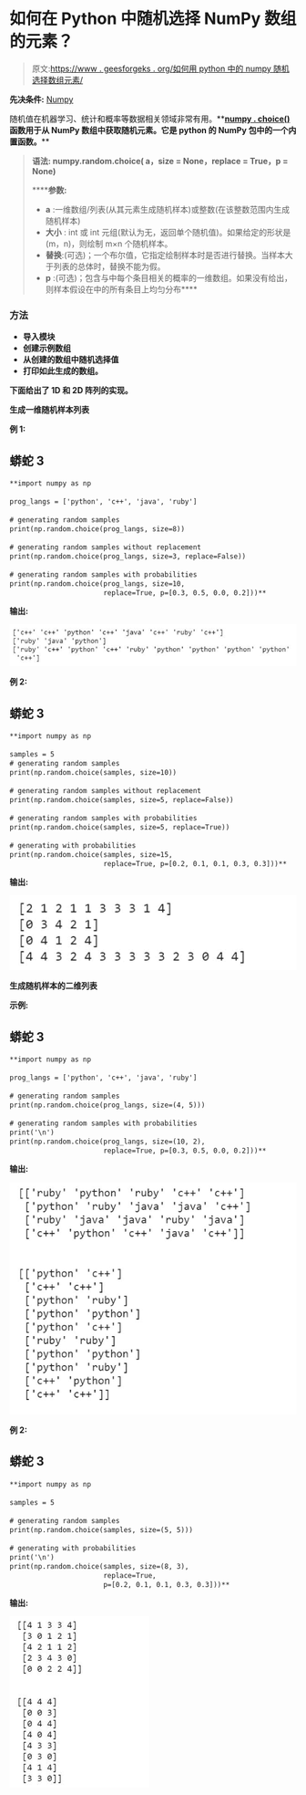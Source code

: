 # 如何在 Python 中随机选择 NumPy 数组的元素？

> 原文:[https://www . geesforgeks . org/如何用 python 中的 numpy 随机选择数组元素/](https://www.geeksforgeeks.org/how-to-randomly-select-elements-of-an-array-with-numpy-in-python/)

**先决条件:** [Numpy](https://www.geeksforgeeks.org/numpy-in-python-set-1-introduction/)

随机值在机器学习、统计和概率等数据相关领域非常有用。**[**numpy . choice()**](https://www.geeksforgeeks.org/numpy-random-choice-in-python/)**函数用于从 NumPy 数组中获取随机元素。它是 python 的 NumPy 包中的一个内置函数。****

> ******语法:** numpy.random.choice( a，size = None，replace = True，p = None)****
> 
>  ******参数:**
> 
> *   **a** :一维数组/列表(从其元素生成随机样本)或整数(在该整数范围内生成随机样本)
> *   **大小** : int 或 int 元组(默认为无，返回单个随机值)。如果给定的形状是(m，n)，则绘制 m×n 个随机样本。
> *   **替换**:(可选)；一个布尔值，它指定绘制样本时是否进行替换。当样本大于列表的总体时，替换不能为假。
> *   **p** :(可选)；包含与中每个条目相关的概率的一维数组。如果没有给出，则样本假设在中的所有条目上均匀分布****

### ****方法****

*   ****导入模块****
*   ****创建示例数组****
*   ****从创建的数组中随机选择值****
*   ****打印如此生成的数组。****

****下面给出了 1D 和 2D 阵列的实现。****

******生成一维随机样本列表******

******例 1:******

## ****蟒蛇 3****

```
**import numpy as np

prog_langs = ['python', 'c++', 'java', 'ruby']

# generating random samples
print(np.random.choice(prog_langs, size=8))

# generating random samples without replacement
print(np.random.choice(prog_langs, size=3, replace=False))

# generating random samples with probabilities
print(np.random.choice(prog_langs, size=10,
                       replace=True, p=[0.3, 0.5, 0.0, 0.2]))**
```

******输出:******

****![](img/51d27959e87bd2d9269504b349146bc3.png)****

******例 2:******

## ****蟒蛇 3****

```
**import numpy as np

samples = 5
# generating random samples
print(np.random.choice(samples, size=10))

# generating random samples without replacement
print(np.random.choice(samples, size=5, replace=False))

# generating random samples with probabilities
print(np.random.choice(samples, size=5, replace=True))

# generating with probabilities
print(np.random.choice(samples, size=15,
                       replace=True, p=[0.2, 0.1, 0.1, 0.3, 0.3]))**
```

******输出:******

****![](img/eb026b265fe22b05821894c4366de1b1.png)****

******生成随机样本的二维列表******

******示例:******

## ****蟒蛇 3****

```
**import numpy as np

prog_langs = ['python', 'c++', 'java', 'ruby']

# generating random samples
print(np.random.choice(prog_langs, size=(4, 5)))

# generating random samples with probabilities
print('\n')
print(np.random.choice(prog_langs, size=(10, 2),
                       replace=True, p=[0.3, 0.5, 0.0, 0.2]))**
```

******输出:******

****![](img/25e1254069a6983531fb4b1fab52d0a4.png)****

******例 2:******

## ****蟒蛇 3****

```
**import numpy as np

samples = 5

# generating random samples
print(np.random.choice(samples, size=(5, 5)))

# generating with probabilities
print('\n')
print(np.random.choice(samples, size=(8, 3),
                       replace=True,
                       p=[0.2, 0.1, 0.1, 0.3, 0.3]))**
```

******输出:******

****![](img/25d843c29fad3d29f8d71bac64f373dd.png)****